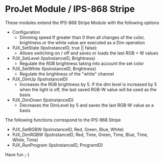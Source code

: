 # ProJet Module / IPS-868 Stripe

These modules extend the IPS-868 Stripe Module with the following options
- Configuration 
    - Dimming speed 	If greater than 0 then all changes of the color, brightness or the white value are executed as a Dim operation
- PJX_SetState (IpsInstanceID, true || false):
     - Allows switching on / off and saves or loads the last RGB + W values
- PJX_SetLevel (IpsInstanceID, Brightness)
     - Regulate the RGB brightness taking into account the set color
- PJX_SetWhite (IpsInstanceID, Brightness)
     - Regulate the brightness of the "white" channel
- PJX_DimUp (IpsInstanceID)
     - Increases the RGB brightness by 5. If the dim level is increased by 5 when the light is off, the last saved RGB-W value will be used as the basis
- PJX_DimDown (IpsInstanceID)
     - Decreases the DimLevel by 5 and saves the last RGB-W value as a basis

The following functions correspond to the IPS-868 Stripe
- PJX_SetRGBW (IpsInstanceID, Red, Green, Blue, White)
- PJX_DimRGBW (IpsInstanceID, Red, Time, Green, Time, Blue, Time, White, Time)
- PJX_RunProgram (IpsInstanceID, ProgramID)


Have fun ;-)